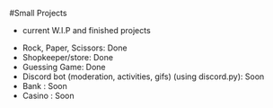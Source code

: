 #Small Projects
* current W.I.P and finished projects
- Rock, Paper, Scissors: Done
- Shopkeeper/store: Done
- Guessing Game: Done
- Discord bot (moderation, activities, gifs) (using discord.py): Soon
- Bank : Soon
- Casino : Soon
